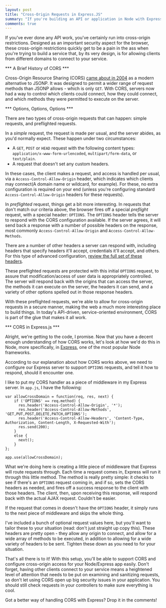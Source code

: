 ```yaml
---
layout: post
title: "Cross-Origin Requests in Express.JS"
summary: "If you're building an API or application in Node with Express, being able to accept cross-origin requests is an important part of making sure your application is as usable as possible."
comments: true
---
```


If you've ever done any API work, you've certainly run into cross-origin restrictions. Designed as an important security aspect for the browser, these cross-origin restrictions quickly get to be a pain in the ass when you're trying to build a service that, by its very design, is for allowing clients from different domains to connect to your service.

*** A Brief History of CORS ***

Cross-Origin Resource Sharing (CORS) [came about in 2004](https://en.wikipedia.org/wiki/Cross-origin_resource_sharing#History) as a modern alternative to JSONP. It was designed to permit a wider range of request methods than JSONP allows - which is only `GET`. With CORS, servers now had a way to control which clients could connect, how they could connect, and which methods they were permitted to execute on the server.

*** Options, Options, Options ***

There are two types of cross-origin requests that can happen: simple requests, and preflighted requests.

In a *simple* request, the request is made per usual, and the server abides, as you'd normally expect. These happen under two circumstances:

- A `GET`, `POST` or `HEAD` request with the following content types: `application/x-www-form-urlencoded`, `multipart/form-data`, or `text/plain`.
- A request that doesn't set any custom headers.

In these cases, the client makes a request, and access is handled per usual, via a `Access-Control-Allow-Origin` header, which indicates which clients may connect(A domain name or wildcard, for example). For these, no extra configuration is required on your end (unless you're configuring standard `Access-Control-Allow-Origin` headers for these requests).

In *preflighted* request, things get a bit more interesting. In requests that don't match our criteria above, the browser fires off a special _preflight_ request, with a special header: `OPTIONS`. The `OPTIONS` header tells the server to respond with the CORS configuration available. If the server agrees, it will send back a response with a number of possible headers on the response, most commonly `Access-Control-Allow-Origin` and `Access-Control-Allow-Methods`.

There are a number of other headers a server can respond with, including headers that specify headers it'll accept, credentials it'll accept, and others. For this type of advanced configuration, [review the full set of these headers](https://developer.mozilla.org/en-US/docs/Web/HTTP/Access_control_CORS#The_HTTP_response_headers).

These preflighted requests are protected with this initial `OPTIONS` request, to assure that modification/access of user data is appropriately controlled. The server will respond back with the origins that can access the server, the methods it can execute on the server, the headers it can send, and a variety of other options spelled out in those response headers.

With these preflighted requests, we're able to allow for cross-origin requests in a secure manner, making the web a much more interesting place to build things. In today's API-driven, service-oriented environment, CORS is part of the glue that makes it all work.

*** CORS in Express.js ***

Alright, we're getting to the code, I promise. Now that you have a decent enough understanding of how CORS works, let's look at how we'd do this in Node, more specifically, in [Express](http://expressjs.com), one of the most popular Node frameworks.

According to our explanation about how CORS works above, we need to configure our Express server to support `OPTIONS` requests, and tell it how to respond, should it encounter one.

I like to put my CORS handler as a piece of middleware in my Express server. In `app.js`, I have the following:

~~~
var allowCrossDomain = function(req, res, next) {
    if ('OPTIONS' == req.method) {
      res.header('Access-Control-Allow-Origin', '*');
      res.header('Access-Control-Allow-Methods', 'GET,PUT,POST,DELETE,PATCH,OPTIONS');
      res.header('Access-Control-Allow-Headers', 'Content-Type, Authorization, Content-Length, X-Requested-With');
      res.send(200);
    }
    else {
      next();
    }
};

app.use(allowCrossDomain);
~~~

What we're doing here is creating a little piece of middleware that Express will route requests through. Each time a request comes in, Express will run it through this little method. The method is really pretty simple: it checks to see if there's an `OPTIONS` request coming in, and if so, sets the CORS headers as needed, and fires off a success response to the client with those headers. The client, then, upon receiving this response, will respond back with the actual AJAX request. Couldn't be easier.

If the request that comes in doesn't have the `OPTIONS` header, it simply runs to the next piece of middleware and skips the whole thing.

I've included a bunch of optional request values here, but you'll want to tailor these to your situation (read: don't just straight up copy this). These headers are pretty open - they allow any origin to connect, and allow for a wide array of methods to be executed, in addition to allowing for a wide variety of headers to be sent. Tighten these down as you need to for your situation.

That's all there is to it! With this setup, you'll be able to support CORS and configure cross-origin access for your Node/Express app easily. Don't forget, having other clients connect to your service means a heightened level of attention that needs to be put on examining and sanitizing requests, so don't let using CORS open up big security issues in your application. You should still check requests in your controllers to make sure everything is cool.

Got a better way of handling CORS with Express? Drop it in the comments!

